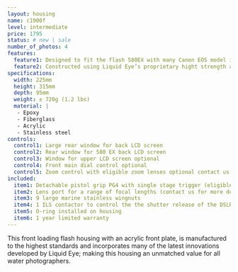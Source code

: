 ```yaml
---
layout: housing
name: c1900f
level: intermediate
price: 1795
status: # new | sale
number_of_photos: 4
features:
  feature1: Designed to fit the flash 580EX with many Canon EOS model including EOS 500D, EOS 400D, EOS 450D, EOS 300D, EOS 350D, EOS 60D, EOS 50D, EOS 40D, EOS 30D, EOS 7D, EOS 5D, EOS 5D Mark II
  feature2: Constructed using Liquid Eye’s proprietary hight strength and ultra weight epoxy resin sandwiched core technology
specifications:
  width: 225mm
  height: 315mm
  depth: 95mm
  weight: ± 720g (1.2 lbs)
  material: |
   - Epoxy
   - Fiberglass
   - Acrylic
   - Stainless steel
controls:
  control1: Large rear window for back LCD screen
  control2: Rear window for 580 EX back LCD screen
  control3: Window for upper LCD screen optional
  control4: Front main dial control optional
  control5: Zoom control with eligible zoom lenses optional contact us for further details
included:
  item1: Detachable pistol grip PG4 with single stage trigger (eligible for PG3 upgrade)
  item2: Lens port for a range of focal lengths (contact us for more details)
  item3: 9 large marine stainless wingnuts
  item4: 1 ILS contactor to control the the shutter release of the DSLR.
  item5: O-ring installed on housing
  item6: 1 year limited warranty
---
```

This front loading flash housing with an acrylic front plate, is manufactured to the highest standards and incorporates many of the latest innovations developed by Liquid Eye; making this housing an unmatched value for all water photographers.

